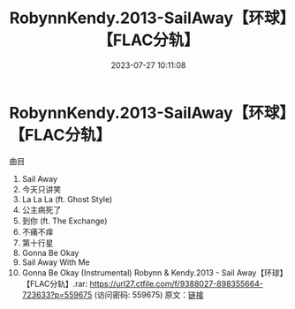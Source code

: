 ﻿---
title: RobynnKendy.2013-SailAway【环球】【FLAC分轨】
date: 2023-07-27 10:11:08
categories: APE、FLAC、MP3
tags: 华语中文
---
# RobynnKendy.2013-SailAway【环球】【FLAC分轨】

曲目
01. Sail Away
02. 今天只讲笑
03. La La La (ft. Ghost Style)
04. 公主病死了
05. 到你 (ft. The Exchange)
06. 不痛不痒
07. 第十行星
08. Gonna Be Okay
09. Sail Away With Me
10. Gonna Be Okay (Instrumental)
Robynn & Kendy.2013 - Sail Away【环球】【FLAC分轨】.rar: https://url27.ctfile.com/f/9388027-898355664-723633?p=559675
(访问密码: 559675)
原文：[链接](https://blog.sina.com.cn/s/blog_1647c7e76010312ve.html)